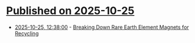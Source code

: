 # [Published on 2025-10-25](index.md)

* [2025-10-25, 12:38:00](https://soylentnews.org/article.pl?sid=25/10/24/014202&from=rss) - [Breaking Down Rare Earth Element Magnets for Recycling](https://soylentnews.org/article.pl?sid=25/10/24/014202&from=rss)
